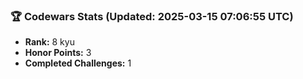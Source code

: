 ### 🏆 Codewars Stats (Updated: 2025-03-15 07:06:55 UTC)

- **Rank:** 8 kyu
- **Honor Points:** 3
- **Completed Challenges:** 1
